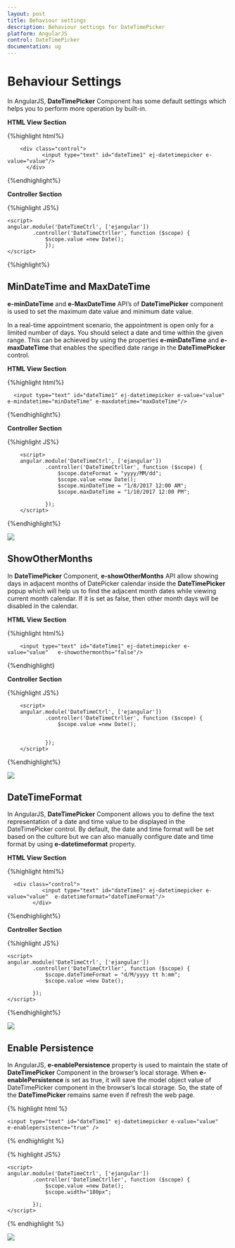 ```yaml
---
layout: post
title: Behaviour settings
description: Behaviour settings for DateTimePicker
platform: AngularJS
control: DateTimePicker
documentation: ug
---
```


# Behaviour Settings

In AngularJS, **DateTimePicker** Component has some default settings which helps you to perform more operation by built-in.

**HTML View Section**

{%highlight html%}

        <div class="control">
               <input type="text" id="dateTime1" ej-datetimepicker e-value="value"/>
          </div>

{%endhighlight%}

 **Controller Section**

{%highlight JS%}

    <script>
    angular.module('DateTimeCtrl', ['ejangular'])
            .controller('DateTimeCtrller', function ($scope) {
                $scope.value =new Date();
                });
    </script>

{%highlight%}

## MinDateTime and MaxDateTime

**e-minDateTime** and **e-MaxDateTime** API’s of **DateTimePicker** component is used to set the maximum date value and minimum date value. 

In a real-time appointment scenario, the appointment is open only for a limited number of days. You should select a date and time within the given range. This can be achieved by using the properties **e-minDateTime** and **e-maxDateTime** that enables the specified date range in the **DateTimePicker**  control.

**HTML View Section**

{%highlight html%}

      <input type="text" id="dateTime1" ej-datetimepicker e-value="value" e-mindatetime="minDateTime" e-maxdatetime="maxDateTime"/>

{%endhighlight%}

 **Controller Section**

{%highlight JS%}

        <script>
        angular.module('DateTimeCtrl', ['ejangular'])
                .controller('DateTimeCtrller', function ($scope) {
                    $scope.dateFormat = "yyyy/MM/dd";
                    $scope.value =new Date();
                    $scope.minDateTime = "1/8/2017 12:00 AM";
                    $scope.maxDateTime = "1/10/2017 12:00 PM";
                    
                });
        </script>

{%endhighlight%}

![](Behaviour_settings_images/datetime1.png)


## ShowOtherMonths

In **DateTimePicker** Component, **e-showOtherMonths** API allow showing days in adjacent months of DatePicker calendar inside the **DateTimePicker** popup which will help us to find the adjacent month dates while viewing current month calendar. If it is set as false, then other month days will be disabled in the calendar.

**HTML View Section**

{%highlight html%}

        <input type="text" id="dateTime1" ej-datetimepicker e-value="value"   e-showothermonths="false"/>

{%endhighlight}

 **Controller Section**

{%highlight JS%}

        <script>
        angular.module('DateTimeCtrl', ['ejangular'])
                .controller('DateTimeCtrller', function ($scope) {
                    $scope.value =new Date();
                    
                    
                });
        </script>


{%endhighlight%}

![](Behaviour_settings_images/datetime2.png)

## DateTimeFormat

In AngularJS, **DateTimePicker** Component allows you to define the text representation of a date and time value to be displayed in the DateTimePicker control. By default, the date and time format will be set based on the culture but we can also manually configure date and time format by using **e-datetimeformat** property.

**HTML View Section**

{%highlight html%}

      <div class="control">
               <input type="text" id="dateTime1" ej-datetimepicker e-value="value"  e-datetimeformat="dateTimeFormat"/>
            </div>

{%endhighlight%}

 **Controller Section**

{%highlight JS%}

    <script>
    angular.module('DateTimeCtrl', ['ejangular'])
            .controller('DateTimeCtrller', function ($scope) {
                $scope.dateTimeFormat = "d/M/yyyy tt h:mm";
                $scope.value =new Date();
        
            });
    </script>


{%endhighlight%}

![](Behaviour_settings_images/datetime3.png)

## Enable Persistence

In AngularJS, **e-enablePersistence** property is used to maintain the state of **DateTimePicker** Component in the browser’s local storage. When **e-enablePersistence** is set as true, it will save the model object value of DateTimePicker component in the browser’s local storage. So, the state of the **DateTimePicker** remains same even if refresh the web page.

{% highlight html %}

    <input type="text" id="dateTime1" ej-datetimepicker e-value="value"  e-enablepersistence="true" />

{% endhighlight %}

{% highlight JS%}

    <script>
    angular.module('DateTimeCtrl', ['ejangular'])
            .controller('DateTimeCtrller', function ($scope) {
                $scope.value =new Date();
                $scope.width="180px";
                
            });
    </script>


{% endhighlight %}

![](Behaviour_settings_images/datetime4.png)